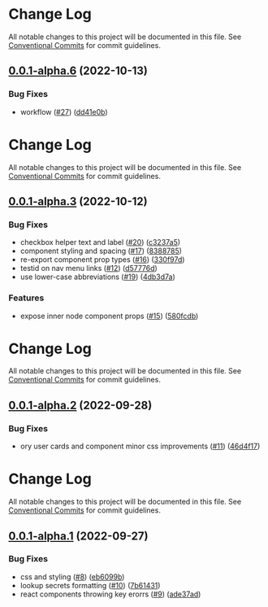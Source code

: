 # Change Log

All notable changes to this project will be documented in this file. See
[Conventional Commits](https://conventionalcommits.org) for commit guidelines.

## [0.0.1-alpha.6](https://github.com/ory/elements/compare/v0.0.1-alpha.5...v0.0.1-alpha.6) (2022-10-13)

### Bug Fixes

- workflow ([#27](https://github.com/ory/elements/issues/27))
  ([dd41e0b](https://github.com/ory/elements/commit/dd41e0b801cb8e299b8c146e559cdd8b7cdb8de9))

# Change Log

All notable changes to this project will be documented in this file. See
[Conventional Commits](https://conventionalcommits.org) for commit guidelines.

## [0.0.1-alpha.3](https://github.com/ory/elements/compare/v0.0.1-alpha.2...v0.0.1-alpha.3) (2022-10-12)

### Bug Fixes

- checkbox helper text and label
  ([#20](https://github.com/ory/elements/issues/20))
  ([c3237a5](https://github.com/ory/elements/commit/c3237a50e333c99961314860d9dfebc102f5d3f9))
- component styling and spacing
  ([#17](https://github.com/ory/elements/issues/17))
  ([8388785](https://github.com/ory/elements/commit/838878527432bb8fb8d3924b6fe375334e786928))
- re-export component prop types
  ([#16](https://github.com/ory/elements/issues/16))
  ([330f97d](https://github.com/ory/elements/commit/330f97d6dae1f45175aa1a3a21a4e68cf4282dd8))
- testid on nav menu links ([#12](https://github.com/ory/elements/issues/12))
  ([d57776d](https://github.com/ory/elements/commit/d57776d6ccc39ef0c6dbdfe8ed51823854607478))
- use lower-case abbreviations
  ([#19](https://github.com/ory/elements/issues/19))
  ([4db3d7a](https://github.com/ory/elements/commit/4db3d7a1eefd90e886d09a98c6aa8488f54922a6))

### Features

- expose inner node component props
  ([#15](https://github.com/ory/elements/issues/15))
  ([580fcdb](https://github.com/ory/elements/commit/580fcdb4013ce22ead50425f97af1b7c4e34cfb0))

# Change Log

All notable changes to this project will be documented in this file. See
[Conventional Commits](https://conventionalcommits.org) for commit guidelines.

## [0.0.1-alpha.2](https://github.com/ory/elements/compare/v0.0.1-alpha.1...v0.0.1-alpha.2) (2022-09-28)

### Bug Fixes

- ory user cards and component minor css improvements
  ([#11](https://github.com/ory/elements/issues/11))
  ([46d4f17](https://github.com/ory/elements/commit/46d4f17b202954f9ab9f7b7e61915b52164f6d93))

# Change Log

All notable changes to this project will be documented in this file. See
[Conventional Commits](https://conventionalcommits.org) for commit guidelines.

## [0.0.1-alpha.1](https://github.com/ory/elements/compare/v0.0.1-alpha.0...v0.0.1-alpha.1) (2022-09-27)

### Bug Fixes

- css and styling ([#8](https://github.com/ory/elements/issues/8))
  ([eb6099b](https://github.com/ory/elements/commit/eb6099b80bf9960674e4ea60f97ef16642e4ea64))
- lookup secrets formatting ([#10](https://github.com/ory/elements/issues/10))
  ([7b61431](https://github.com/ory/elements/commit/7b614314acd855c4c0f58c78a3e9430cdac05f49))
- react components throwing key erorrs
  ([#9](https://github.com/ory/elements/issues/9))
  ([ade37ad](https://github.com/ory/elements/commit/ade37ade3f4d6279be0edcfc6fa2b92a43abe5a7))
